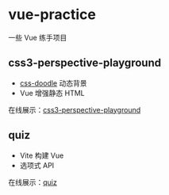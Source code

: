 # vue-practice

一些 Vue 练手项目

## css3-perspective-playground

- [css-doodle](https://css-doodle.com/) 动态背景
- Vue 增强静态 HTML

在线展示：[css3-perspective-playground](https://allan1in.github.io/vue-practice/css3-perspective-playground/index.html)

## quiz

- Vite 构建 Vue
- 选项式 API

在线展示：[quiz](https://allan1in.github.io/vue-practice/quiz/dist/index.html)
